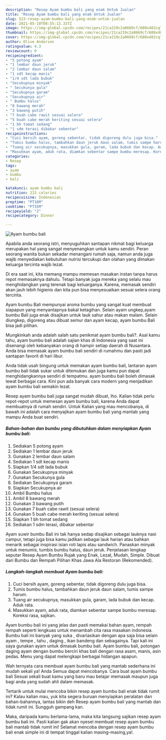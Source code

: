 ```yaml
---
description: "Resep Ayam bumbu bali yang enak Untuk Jualan"
title: "Resep Ayam bumbu bali yang enak Untuk Jualan"
slug: 523-resep-ayam-bumbu-bali-yang-enak-untuk-jualan
date: 2021-05-10T08:55:13.337Z
image: https://img-global.cpcdn.com/recipes/21ca219c2a0669cf/680x482cq70/ayam-bumbu-bali-foto-resep-utama.jpg
thumbnail: https://img-global.cpcdn.com/recipes/21ca219c2a0669cf/680x482cq70/ayam-bumbu-bali-foto-resep-utama.jpg
cover: https://img-global.cpcdn.com/recipes/21ca219c2a0669cf/680x482cq70/ayam-bumbu-bali-foto-resep-utama.jpg
author: Olive Anderson
ratingvalue: 4.3
reviewcount: 9
recipeingredient:
- "5 potong ayam"
- "1 lembar daun jeruk"
- "2 lembar daun salam"
- "1 sdt kecap manis"
- "1/4 sdt lada bubuk"
- "Secukupnya minyak"
- " Secukunya gula"
- "Secukupnya garam"
- "Secukupnya air"
- " Bumbu halus"
- "8 bawang merah"
- "3 bawang putih"
- "7 buah cabe rawit sesuai selera"
- "5 buah cabe merah keriting sesuai selera"
- "1 bh tomat sedang"
- "1 sdm terasi dibakar sebentar"
recipeinstructions:
- "Cuci bersih ayam, goreng sebentar, tidak digoreng dulu juga bisa."
- "Tumis bumbu halus, tambahkan daun jeruk daun salam, tumis sampe harum."
- "Tuang air secukupnya, masukkan gula, garam, lada bubuk dan kecap. Aduk rata."
- "Masukkan ayam, aduk rata, diamkan sebentar sampe bumbu meresap. Koreksi rasa, sajikan."
categories:
- Resep
tags:
- ayam
- bumbu
- bali

katakunci: ayam bumbu bali 
nutrition: 213 calories
recipecuisine: Indonesian
preptime: "PT16M"
cooktime: "PT35M"
recipeyield: "2"
recipecategory: Dinner

---
```



![Ayam bumbu bali](https://img-global.cpcdn.com/recipes/21ca219c2a0669cf/680x482cq70/ayam-bumbu-bali-foto-resep-utama.jpg)

Apabila anda seorang istri, menyuguhkan santapan nikmat bagi keluarga merupakan hal yang sangat menyenangkan untuk kamu sendiri. Peran seorang  wanita bukan sekadar menangani rumah saja, namun anda juga wajib menyediakan kebutuhan nutrisi tercukupi dan olahan yang dimakan keluarga tercinta wajib lezat.

Di era  saat ini, kita memang mampu memesan masakan instan tanpa harus repot memasaknya dahulu. Tetapi banyak juga mereka yang selalu mau menghidangkan yang terenak bagi keluarganya. Karena, memasak sendiri akan jauh lebih higienis dan kita pun bisa menyesuaikan sesuai selera orang tercinta. 

Ayam bumbu Bali mempunyai aroma bumbu yang sangat kuat membuat siapapun yang menyantapnya bakal ketagihan. Selain ayam ungkep,ayam bumbu Bali juga enak disajikan untuk lauk sahur atau makan malam. Selain diungkep, digoreng atau dibuat semur dan ayam kecap, ayam bumbu Bali bisa jadi pilihan.

Mungkinkah anda adalah salah satu penikmat ayam bumbu bali?. Asal kamu tahu, ayam bumbu bali adalah sajian khas di Indonesia yang saat ini disenangi oleh kebanyakan orang di hampir setiap daerah di Nusantara. Anda bisa memasak ayam bumbu bali sendiri di rumahmu dan pasti jadi santapan favorit di hari libur.

Anda tidak usah bingung untuk memakan ayam bumbu bali, lantaran ayam bumbu bali tidak sukar untuk ditemukan dan juga kamu pun dapat menghidangkannya sendiri di tempatmu. ayam bumbu bali boleh dimasak lewat berbagai cara. Kini pun ada banyak cara modern yang menjadikan ayam bumbu bali semakin lezat.

Resep ayam bumbu bali juga sangat mudah dibuat, lho. Kalian tidak perlu repot-repot untuk memesan ayam bumbu bali, karena Anda dapat membuatnya di rumah sendiri. Untuk Kalian yang mau mencobanya, di bawah ini adalah cara menyajikan ayam bumbu bali yang mantab yang mampu Anda buat sendiri.

<!--inarticleads1-->

##### Bahan-bahan dan bumbu yang dibutuhkan dalam menyiapkan Ayam bumbu bali:

1. Sediakan 5 potong ayam
1. Sediakan 1 lembar daun jeruk
1. Gunakan 2 lembar daun salam
1. Sediakan 1 sdt kecap manis
1. Siapkan 1/4 sdt lada bubuk
1. Gunakan Secukupnya minyak
1. Gunakan  Secukunya gula
1. Sediakan Secukupnya garam
1. Siapkan Secukupnya air
1. Ambil  Bumbu halus
1. Ambil 8 bawang merah
1. Gunakan 3 bawang putih
1. Gunakan 7 buah cabe rawit (sesuai selera)
1. Gunakan 5 buah cabe merah keriting (sesuai selera)
1. Siapkan 1 bh tomat sedang
1. Sediakan 1 sdm terasi, dibakar sebentar


Ayam suwir bumbu Bali ini tak hanya sedap disajikan sebagai lauknya nasi campur, tetapi juga bisa kamu jadikan sebagai lauk harian atau bahkan menarik sebagai inspirasi isian roti lapis atau sandwich. Panaskan minyak untuk menumis, tumbis bumbu halus, daun jeruk. Penjelasan lengkap seputar Resep Ayam Bumbu Rujak yang Enak, Lezat, Mudah, Simple. Dibuat dari Bumbu dan Rempah Pilihan Khas Jawa Ala Restoran (Rekomended). 

<!--inarticleads2-->

##### Langkah-langkah membuat Ayam bumbu bali:

1. Cuci bersih ayam, goreng sebentar, tidak digoreng dulu juga bisa.
1. Tumis bumbu halus, tambahkan daun jeruk daun salam, tumis sampe harum.
1. Tuang air secukupnya, masukkan gula, garam, lada bubuk dan kecap. Aduk rata.
1. Masukkan ayam, aduk rata, diamkan sebentar sampe bumbu meresap. Koreksi rasa, sajikan.


Ayam bumbu bali ini yang jelas dan pasti memakai bahan ayam, rempah rempah seperti lengkuas untuk menambah cita rasa masakan indonesia. Bumbu bali ini banyak yang suka , divariasikan dengan apa saja bisa selain ayam , tempe , tahu , daging , ikan bandeng dan sebagainya. Tapi kali ini saya gunakan ayam untuk dimasak bumbu bali. Ayam bumbu bali, potongan daging ayam dengan bumbu berciri khas bali dengan rasa asam, manis, asin pedas. Menu yang dapat melengkapi berbagai hidangan apapun. 

Wah ternyata cara membuat ayam bumbu bali yang mantab sederhana ini mudah sekali ya! Anda Semua dapat mencobanya. Cara buat ayam bumbu bali Sesuai sekali buat kamu yang baru mau belajar memasak maupun juga bagi anda yang sudah ahli dalam memasak.

Tertarik untuk mulai mencoba bikin resep ayam bumbu bali enak tidak rumit ini? Kalau kalian mau, yuk kita segera buruan menyiapkan peralatan dan bahan-bahannya, lantas bikin deh Resep ayam bumbu bali yang mantab dan tidak rumit ini. Sungguh gampang kan. 

Maka, daripada kamu berlama-lama, maka kita langsung sajikan resep ayam bumbu bali ini. Pasti kalian gak akan nyesel membuat resep ayam bumbu bali mantab tidak rumit ini! Selamat mencoba dengan resep ayam bumbu bali enak simple ini di tempat tinggal kalian masing-masing,ya!.

